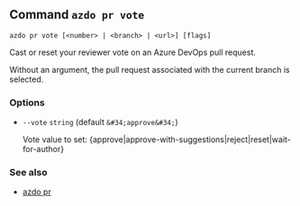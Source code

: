 ## Command `azdo pr vote`

```
azdo pr vote [<number> | <branch> | <url>] [flags]
```

Cast or reset your reviewer vote on an Azure DevOps pull request.

Without an argument, the pull request associated with the current branch is selected.


### Options


* `--vote` `string` (default `&#34;approve&#34;`)

	Vote value to set: {approve|approve-with-suggestions|reject|reset|wait-for-author}


### See also

* [azdo pr](./azdo_pr.md)
